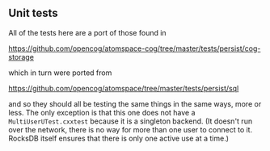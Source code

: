 Unit tests
----------
All of the tests here are a port of those found in

https://github.com/opencog/atomspace-cog/tree/master/tests/persist/cog-storage

which in turn were ported from

https://github.com/opencog/atomspace/tree/master/tests/persist/sql

and so they should all be testing the same things in the same ways, more
or less.  The only exception is that this one does not have a 
`MultiUserUTest.cxxtest` because it is a singleton backend.
(It doesn't run over the network, there is no way for more than
one user to connect to it. RocksDB itself ensures that there is
only one active use at a time.)
